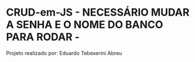 # CRUD-em-JS - NECESSÁRIO MUDAR A SENHA E O NOME DO BANCO PARA RODAR - 

Projeto realizado por: Eduardo Tebexerini Abreu
